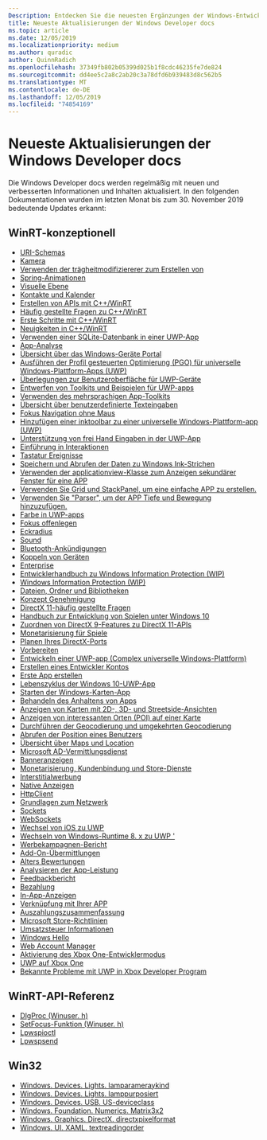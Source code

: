 ```yaml
---
Description: Entdecken Sie die neuesten Ergänzungen der Windows-Entwicklerdokumentation.
title: Neueste Aktualisierungen der Windows Developer docs
ms.topic: article
ms.date: 12/05/2019
ms.localizationpriority: medium
ms.author: quradic
author: QuinnRadich
ms.openlocfilehash: 37349fb802b05399d025b1f8cdc46235fe7de824
ms.sourcegitcommit: dd4ee5c2a8c2ab20c3a78dfd6b939483d8c562b5
ms.translationtype: MT
ms.contentlocale: de-DE
ms.lasthandoff: 12/05/2019
ms.locfileid: "74854169"
---
```

# <a name="latest-updates-to-the-windows-developer-docs"></a>Neueste Aktualisierungen der Windows Developer docs


Die Windows Developer docs werden regelmäßig mit neuen und verbesserten Informationen und Inhalten aktualisiert. In den folgenden Dokumentationen wurden im letzten Monat bis zum 30. November 2019 bedeutende Updates erkannt:


## <a name="winrt-conceptual"></a>WinRT-konzeptionell

<ul>
<li><a href="https://docs.microsoft.com/windows/uwp/app-resources/uri-schemes">URI-Schemas</a></li>
<li><a href="https://docs.microsoft.com/windows/uwp/audio-video-camera/camera">Kamera</a></li>
<li><a href="https://docs.microsoft.com/windows/uwp/composition/inertia-modifiers">Verwenden der trägheitmodifiziererer zum Erstellen von</a></li>
<li><a href="https://docs.microsoft.com/windows/uwp/composition/spring-animations">Spring-Animationen</a></li>
<li><a href="https://docs.microsoft.com/windows/uwp/composition/visual-layer">Visuelle Ebene</a></li>
<li><a href="https://docs.microsoft.com/windows/uwp/contacts-and-calendar/index">Kontakte und Kalender</a></li>
<li><a href="https://docs.microsoft.com/windows/uwp/cpp-and-winrt-apis/author-apis">Erstellen von APIs mit C++/WinRT</a></li>
<li><a href="https://docs.microsoft.com/windows/uwp/cpp-and-winrt-apis/faq">Häufig gestellte Fragen zu C++/WinRT</a></li>
<li><a href="https://docs.microsoft.com/windows/uwp/cpp-and-winrt-apis/get-started">Erste Schritte mit C++/WinRT</a></li>
<li><a href="https://docs.microsoft.com/windows/uwp/cpp-and-winrt-apis/news">Neuigkeiten in C++/WinRT</a></li>
<li><a href="https://docs.microsoft.com/windows/uwp/data-access/sqlite-databases">Verwenden einer SQLite-Datenbank in einer UWP-App</a></li>
<li><a href="https://docs.microsoft.com/windows/uwp/debug-test-perf/app-analysis">App-Analyse</a></li>
<li><a href="https://docs.microsoft.com/windows/uwp/debug-test-perf/device-portal">Übersicht über das Windows-Geräte Portal</a></li>
<li><a href="https://docs.microsoft.com/windows/uwp/debug-test-perf/pgo-for-uwp">Ausführen der Profil gesteuerten Optimierung (PGO) für universelle Windows-Plattform-Apps (UWP)</a></li>
<li><a href="https://docs.microsoft.com/windows/uwp/design/devices/index">Überlegungen zur Benutzeroberfläche für UWP-Geräte</a></li>
<li><a href="https://docs.microsoft.com/windows/uwp/design/downloads/index">Entwerfen von Toolkits und Beispielen für UWP-apps</a></li>
<li><a href="https://docs.microsoft.com/windows/uwp/design/globalizing/use-mat">Verwenden des mehrsprachigen App-Toolkits</a></li>
<li><a href="https://docs.microsoft.com/windows/uwp/design/input/custom-text-input">Übersicht über benutzerdefinierte Texteingaben</a></li>
<li><a href="https://docs.microsoft.com/windows/uwp/design/input/focus-navigation">Fokus Navigation ohne Maus</a></li>
<li><a href="https://docs.microsoft.com/windows/uwp/design/input/ink-toolbar">Hinzufügen einer inktoolbar zu einer universelle Windows-Plattform-app (UWP)</a></li>
<li><a href="https://docs.microsoft.com/windows/uwp/design/input/ink-walkthrough">Unterstützung von frei Hand Eingaben in der UWP-App</a></li>
<li><a href="https://docs.microsoft.com/windows/uwp/design/input/input-primer">Einführung in Interaktionen</a></li>
<li><a href="https://docs.microsoft.com/windows/uwp/design/input/keyboard-events">Tastatur Ereignisse</a></li>
<li><a href="https://docs.microsoft.com/windows/uwp/design/input/save-and-load-ink">Speichern und Abrufen der Daten zu Windows Ink-Strichen</a></li>
<li><a href="https://docs.microsoft.com/windows/uwp/design/layout/application-view">Verwenden der applicationview-Klasse zum Anzeigen sekundärer Fenster für eine APP</a></li>
<li><a href="https://docs.microsoft.com/windows/uwp/design/layout/grid-tutorial">Verwenden Sie Grid und StackPanel, um eine einfache APP zu erstellen.</a></li>
<li><a href="https://docs.microsoft.com/windows/uwp/design/motion/parallax">Verwenden Sie "Parser", um der APP Tiefe und Bewegung hinzuzufügen.</a></li>
<li><a href="https://docs.microsoft.com/windows/uwp/design/style/color">Farbe in UWP-apps</a></li>
<li><a href="https://docs.microsoft.com/windows/uwp/design/style/reveal-focus">Fokus offenlegen</a></li>
<li><a href="https://docs.microsoft.com/windows/uwp/design/style/rounded-corner">Eckradius</a></li>
<li><a href="https://docs.microsoft.com/windows/uwp/design/style/sound">Sound</a></li>
<li><a href="https://docs.microsoft.com/windows/uwp/devices-sensors/ble-beacon">Bluetooth-Ankündigungen</a></li>
<li><a href="https://docs.microsoft.com/windows/uwp/devices-sensors/pair-devices">Koppeln von Geräten</a></li>
<li><a href="https://docs.microsoft.com/windows/uwp/enterprise/index">Enterprise</a></li>
<li><a href="https://docs.microsoft.com/windows/uwp/enterprise/wip-dev-guide">Entwicklerhandbuch zu Windows Information Protection (WIP)</a></li>
<li><a href="https://docs.microsoft.com/windows/uwp/enterprise/wip-hub">Windows Information Protection (WIP)</a></li>
<li><a href="https://docs.microsoft.com/windows/uwp/files/index">Dateien, Ordner und Bibliotheken</a></li>
<li><a href="https://docs.microsoft.com/windows/uwp/gaming/concept-approval">Konzept Genehmigung</a></li>
<li><a href="https://docs.microsoft.com/windows/uwp/gaming/directx-porting-faq">DirectX 11-häufig gestellte Fragen</a></li>
<li><a href="https://docs.microsoft.com/windows/uwp/gaming/e2e">Handbuch zur Entwicklung von Spielen unter Windows 10</a></li>
<li><a href="https://docs.microsoft.com/windows/uwp/gaming/feature-mapping">Zuordnen von DirectX 9-Features zu DirectX 11-APIs</a></li>
<li><a href="https://docs.microsoft.com/windows/uwp/gaming/monetization-for-games">Monetarisierung für Spiele</a></li>
<li><a href="https://docs.microsoft.com/windows/uwp/gaming/plan-your-directx-port">Planen Ihres DirectX-Ports</a></li>
<li><a href="https://docs.microsoft.com/windows/uwp/get-started/get-set-up">Vorbereiten</a></li>
<li><a href="https://docs.microsoft.com/windows/uwp/get-started/plan-your-app">Entwickeln einer UWP-app (Complex universelle Windows-Plattform)</a></li>
<li><a href="https://docs.microsoft.com/windows/uwp/get-started/sign-up">Erstellen eines Entwickler Kontos</a></li>
<li><a href="https://docs.microsoft.com/windows/uwp/get-started/your-first-app">Erste App erstellen</a></li>
<li><a href="https://docs.microsoft.com/windows/uwp/launch-resume/app-lifecycle">Lebenszyklus der Windows 10-UWP-App</a></li>
<li><a href="https://docs.microsoft.com/windows/uwp/launch-resume/launch-maps-app">Starten der Windows-Karten-App</a></li>
<li><a href="https://docs.microsoft.com/windows/uwp/launch-resume/suspend-an-app">Behandeln des Anhaltens von Apps</a></li>
<li><a href="https://docs.microsoft.com/windows/uwp/maps-and-location/display-maps">Anzeigen von Karten mit 2D-, 3D- und Streetside-Ansichten</a></li>
<li><a href="https://docs.microsoft.com/windows/uwp/maps-and-location/display-poi">Anzeigen von interessanten Orten (POI) auf einer Karte</a></li>
<li><a href="https://docs.microsoft.com/windows/uwp/maps-and-location/geocoding">Durchführen der Geocodierung und umgekehrten Geocodierung</a></li>
<li><a href="https://docs.microsoft.com/windows/uwp/maps-and-location/get-location">Abrufen der Position eines Benutzers</a></li>
<li><a href="https://docs.microsoft.com/windows/uwp/maps-and-location/index">Übersicht über Maps und Location</a></li>
<li><a href="https://docs.microsoft.com/windows/uwp/monetize/ad-mediation-service">Microsoft AD-Vermittlungsdienst</a></li>
<li><a href="https://docs.microsoft.com/windows/uwp/monetize/banner-ads">Banneranzeigen</a></li>
<li><a href="https://docs.microsoft.com/windows/uwp/monetize/index">Monetarisierung, Kundenbindung und Store-Dienste</a></li>
<li><a href="https://docs.microsoft.com/windows/uwp/monetize/interstitial-ads">Interstitialwerbung</a></li>
<li><a href="https://docs.microsoft.com/windows/uwp/monetize/native-ads">Native Anzeigen</a></li>
<li><a href="https://docs.microsoft.com/windows/uwp/networking/httpclient">HttpClient</a></li>
<li><a href="https://docs.microsoft.com/windows/uwp/networking/networking-basics">Grundlagen zum Netzwerk</a></li>
<li><a href="https://docs.microsoft.com/windows/uwp/networking/sockets">Sockets</a></li>
<li><a href="https://docs.microsoft.com/windows/uwp/networking/websockets">WebSockets</a></li>
<li><a href="https://docs.microsoft.com/windows/uwp/porting/ios-to-uwp-root">Wechsel von iOS zu UWP</a></li>
<li><a href="https://docs.microsoft.com/windows/uwp/porting/w8x-to-uwp-root">Wechseln von Windows-Runtime 8. x zu UWP '</a></li>
<li><a href="https://docs.microsoft.com/windows/uwp/publish/ad-campaign-report">Werbekampagnen-Bericht</a></li>
<li><a href="https://docs.microsoft.com/windows/uwp/publish/add-on-submissions">Add-On-Übermittlungen</a></li>
<li><a href="https://docs.microsoft.com/windows/uwp/publish/age-ratings">Alters Bewertungen</a></li>
<li><a href="https://docs.microsoft.com/windows/uwp/publish/analytics">Analysieren der App-Leistung</a></li>
<li><a href="https://docs.microsoft.com/windows/uwp/publish/feedback-report">Feedbackbericht</a></li>
<li><a href="https://docs.microsoft.com/windows/uwp/publish/getting-paid-apps">Bezahlung</a></li>
<li><a href="https://docs.microsoft.com/windows/uwp/publish/in-app-ads">In-App-Anzeigen</a></li>
<li><a href="https://docs.microsoft.com/windows/uwp/publish/link-to-your-app">Verknüpfung mit Ihrer APP</a></li>
<li><a href="https://docs.microsoft.com/windows/uwp/publish/payout-summary">Auszahlungszusammenfassung</a></li>
<li><a href="https://docs.microsoft.com/windows/uwp/publish/store-policies">Microsoft Store-Richtlinien</a></li>
<li><a href="https://docs.microsoft.com/windows/uwp/publish/vat-info">Umsatzsteuer Informationen</a></li>
<li><a href="https://docs.microsoft.com/windows/uwp/security/microsoft-passport">Windows Hello</a></li>
<li><a href="https://docs.microsoft.com/windows/uwp/security/web-account-manager">Web Account Manager</a></li>
<li><a href="https://docs.microsoft.com/windows/uwp/xbox-apps/devkit-activation">Aktivierung des Xbox One-Entwicklermodus</a></li>
<li><a href="https://docs.microsoft.com/windows/uwp/xbox-apps/index">UWP auf Xbox One</a></li>
<li><a href="https://docs.microsoft.com/windows/uwp/xbox-apps/known-issues">Bekannte Probleme mit UWP in Xbox Developer Program</a></li>
</ul>



## <a name="winrt-api-reference"></a>WinRT-API-Referenz

<ul>
<li><a href="https://docs.microsoft.com/windows/win32/api/winuser/nc-winuser-dlgproc">DlgProc (Winuser. h)</a></li>
<li><a href="https://docs.microsoft.com/windows/win32/api/winuser/nf-winuser-setfocus">SetFocus-Funktion (Winuser. h)</a></li>
<li><a href="https://docs.microsoft.com/windows/win32/api/ws2spi/nc-ws2spi-lpwspioctl">Lpwspioctl</a></li>
<li><a href="https://docs.microsoft.com/windows/win32/api/ws2spi/nc-ws2spi-lpwspsend">Lpwspsend</a></li>
</ul>

## <a name="win32"></a>Win32

<ul>
<li><a href="https://docs.microsoft.com/uwp/api/windows.devices.lights.lamparraykind">Windows. Devices. Lights. lamparameraykind</a></li>
<li><a href="https://docs.microsoft.com/uwp/api/windows.devices.lights.lamppurposes">Windows. Devices. Lights. lamppurposiert</a></li>
<li><a href="https://docs.microsoft.com/uwp/api/windows.devices.usb.usbdeviceclass">Windows. Devices. USB. US-deviceclass</a></li>
<li><a href="https://docs.microsoft.com/uwp/api/windows.foundation.numerics.matrix3x2">Windows. Foundation. Numerics. Matrix3x2</a></li>
<li><a href="https://docs.microsoft.com/uwp/api/windows.graphics.directx.directxpixelformat">Windows. Graphics. DirectX. directxpixelformat</a></li>
<li><a href="https://docs.microsoft.com/uwp/api/windows.ui.xaml.textreadingorder">Windows. UI. XAML. textreadingorder</a></li>
</ul>